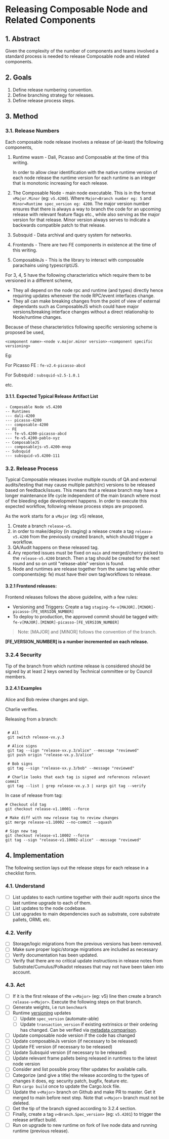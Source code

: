 # Releasing Composable Node and Related Components

## 1. Abstract

Given the complexity of the number of components and teams involved a standard process is needed to release Composable node and related components.

## 2. Goals

1. Define release numbering convention.
2. Define branching strategy for releases.
3. Define release process steps.

## 3. Method

### 3.1. Release Numbers

Each composable node release involves a release of (at-least) the following components,

1. Runtime wasm - Dali, Picasso and Composable at the time of this writing.

    In order to allow clear identification with the native runtime version of each node release the runtime version for each runtime is an integer that is monotonic increasing for each release.
2. The Composable Node - main node executable.
   This is in the format `vMajor.Minor` (eg: `v5.4200`). Where `Major=Branch number eg: 5` and `Minor=Runtime spec_version eg: 4200`. The major version number ensures that there is always a way to branch the code for an upcoming release with relevant feature flags etc., while also serving as the major version for that release. Minor version always serves to indicate a backwards compatible patch to that release.
3. Subsquid - Data archival and query system for networks.
4. Frontends - There are two FE components in existence at the time of this writing.
5. ComposableJs - This is the library to interact with composable parachains using typescript/JS.

For 3, 4, 5 have the following characteristics which require them to be versioned in a different scheme,
- They all depend on the node rpc and runtime (and types) directly hence requiring updates whenever the node RPC/event interfaces change.
- They all can make breaking changes from the point of view of external dependants such as ComposableJS which could have major versions/breaking interface changes without a direct relationship to Node/runtime changes.

Because of these characteristics following specific versioning scheme is proposed be used,

`<component name>-<node v.major.minor version>-<component specific versioning>`

Eg: 

For Picasso FE : `fe-v2.4-picasso-abcd`

For Subsquid : `subsquid-v2.5-1.0.1`

etc.

#### 3.1.1. Expected Typical Release Artifact List 

```
- Composable Node v5.4200
-- Runtimes
--- dali-4200
--- picasso-4200
--- composable-4200
-- FE
--- fe-v5.4200-picasso-abcd
--- fe-v5.4200-pablo-xyz
-- ComposableJS
--- composablejs-v5.4200-mnop
-- Subsquid
--- subsquid-v5.4200-111
```

### 3.2. Release Process

Typical Composable releases involve multiple rounds of QA and external audits/testing that may cause multiple patch(rc) versions to be released based on feedback/issues. This means that a release branch may have a longer maintenance life cycle independent of the main branch where most of the bleeding edge development happens. In order to execute this expected workflow, following release process steps are proposed.

As the work starts for a `vMajor` (eg: v5) release,

1. Create a branch `release-v5`.
2. in order to make/deploy (in staging) a release create a tag `release-v5.4200` from the previously created branch, which should trigger a workflow.
3. QA/Audit happens on these released tag.
4. Any reported issues must be fixed on `main` and merged/cherry picked to the `release-v5.4200` branch. Then a tag should be created for the next round and so on until "release-able" version is found.
5. Node and runtimes are release together from the same tag while other components(eg: fe) must have their own tag/workflows to release.

#### 3.2.1 Frontend releases:
Frontend releases follows the above guideline, with a few rules:
- Versioning and Triggers:
Create a tag `staging-fe-v[MAJOR].[MINOR]-picasso-[FE_VERSION_NUMBER]`
- To deploy to production, the approved commit should be tagged with: `fe-v[MAJOR].[MINOR]-picasso-[FE_VERSION_NUMBER]`

> Note: [MAJOR] and [MINOR] follows the convention of the branch.

**[FE_VERSION_NUMBER] is a number incremented on each release.**


### 3.2.4 Security

Tip of the branch from which runtime release is considered should be signed by at least 2 keys owned by Technical committee or by Council members.

#### 3.2.4.1 Examples

Alice and Bob review changes and sign.

Charlie verifies.

Releasing from a branch:
```shell

 # All
 git switch release-vx.y.3
 
 # Alice signs
 git tag --sign "release-vx.y.3/alice" --message "reviewed"
 git push origin "release-vx.y.3/alice"

 # Bob signs
 git tag --sign "release-vx.y.3/bob" --message "reviewed"
 
 # Charlie looks that each tag is signed and references relevant commit
 git tag --list | grep release-vx.y.3 | xargs git tag --verify 
```

In case of release from tag:
```shell
# Checkout old tag
git checkout release-v1.10001 --force

# Make diff with new release tag to review changes
git merge release-v1.10002 --no-commit --squash

# Sign new tag
git checkout release-v1.10002 --force
git tag --sign "release-v1.10002-alice" --message "reviewed"
```

## 4. Implementation

The following section lays out the release steps for each release in a checklist form.

### 4.1. Understand

- [ ] List updates to each runtime together with their audit reports since the last runtime upgrade to each of them.
- [ ] List updates to the node codebase.
- [ ] List upgrades to main dependencies such as substrate, core substrate pallets, ORML etc.

### 4.2. Verify

- [ ] Storage/logic migrations from the previous versions has been removed.
- [ ] Make sure proper logic/storage migrations are included as necessary
- [ ] Verify documentation has been updated.
- [ ] Verify that there are no critical update instructions in release notes from Substrate/Cumulus/Polkadot releases that may not have been taken into account.

### 4.3. Act

- [ ] If it is the first release of the `v<Major>` (eg: v5) line then create a branch `release-v<Major>`. Execute the following steps on that branch.
- [ ] Generate weights, i.e run `benchmark`
- [ ] Runtime [versioning](https://docs.substrate.io/build/upgrade-the-runtime/) updates
   - [ ] Update `spec_version` (automate-able)
   - [ ] Update `transaction_version` if existing extrinsics or their ordering has changed. Can be verified via [metadata comparison](https://github.com/paritytech/polkadot/blob/master/doc/release-checklist.md#extrinsic-ordering).
- [ ] Update composable node version if the code has changed
- [ ] Update composableJs version (if necessary to be released)
- [ ] Update FE version (if necessary to be released)
- [ ] Update Subsquid version (if necessary to be released)
- [ ] Update relevant frame pallets being released in runtimes to the latest node version
- [ ] Consider and list possible proxy filter updates for available calls.
- [ ] Categorize (and give a title) the release according to the types of changes it does, eg: security patch, bugfix, feature etc.
- [ ] Run `cargo build` once to update the Cargo.lock file.
- [ ] Update the `v<Major>` branch on Github and make PR to master. Get it merged to main before next step. Note that `v<Major>` branch must not be deleted.
- [ ] Get the tip of the branch signed according to 3.2.4 section.
- [ ] Finally, create a tag `v<Branch.Spec_version>` (eg: `v5.4201`) to trigger the release artifact build.
- [ ] Run on upgrade to new runtime on fork of live node data and running runtime (previous release).
